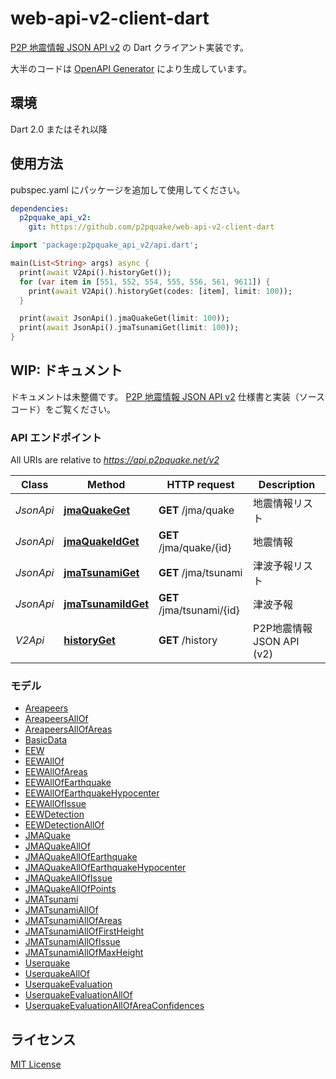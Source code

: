 # web-api-v2-client-dart

[P2P 地震情報 JSON API v2](https://www.p2pquake.net/json_api_v2/) の Dart クライアント実装です。

大半のコードは [OpenAPI Generator](https://openapi-generator.tech) により生成しています。

## 環境

Dart 2.0 またはそれ以降

## 使用方法

pubspec.yaml にパッケージを追加して使用してください。

```yaml
dependencies:
  p2pquake_api_v2:
    git: https://github.com/p2pquake/web-api-v2-client-dart
```

```dart
import 'package:p2pquake_api_v2/api.dart';

main(List<String> args) async {
  print(await V2Api().historyGet());
  for (var item in [551, 552, 554, 555, 556, 561, 9611]) {
    print(await V2Api().historyGet(codes: [item], limit: 100));
  }

  print(await JsonApi().jmaQuakeGet(limit: 100));
  print(await JsonApi().jmaTsunamiGet(limit: 100));
}
```

## WIP: ドキュメント

ドキュメントは未整備です。 [P2P 地震情報 JSON API v2](https://www.p2pquake.net/json_api_v2/) 仕様書と実装（ソースコード）をご覧ください。

### API エンドポイント

All URIs are relative to *https://api.p2pquake.net/v2*

Class | Method | HTTP request | Description
------------ | ------------- | ------------- | -------------
*JsonApi* | [**jmaQuakeGet**](doc//JsonApi.md#jmaquakeget) | **GET** /jma/quake | 地震情報リスト
*JsonApi* | [**jmaQuakeIdGet**](doc//JsonApi.md#jmaquakeidget) | **GET** /jma/quake/{id} | 地震情報
*JsonApi* | [**jmaTsunamiGet**](doc//JsonApi.md#jmatsunamiget) | **GET** /jma/tsunami | 津波予報リスト
*JsonApi* | [**jmaTsunamiIdGet**](doc//JsonApi.md#jmatsunamiidget) | **GET** /jma/tsunami/{id} | 津波予報
*V2Api* | [**historyGet**](doc//V2Api.md#historyget) | **GET** /history | P2P地震情報 JSON API (v2)

### モデル

 - [Areapeers](doc//Areapeers.md)
 - [AreapeersAllOf](doc//AreapeersAllOf.md)
 - [AreapeersAllOfAreas](doc//AreapeersAllOfAreas.md)
 - [BasicData](doc//BasicData.md)
 - [EEW](doc//EEW.md)
 - [EEWAllOf](doc//EEWAllOf.md)
 - [EEWAllOfAreas](doc//EEWAllOfAreas.md)
 - [EEWAllOfEarthquake](doc//EEWAllOfEarthquake.md)
 - [EEWAllOfEarthquakeHypocenter](doc//EEWAllOfEarthquakeHypocenter.md)
 - [EEWAllOfIssue](doc//EEWAllOfIssue.md)
 - [EEWDetection](doc//EEWDetection.md)
 - [EEWDetectionAllOf](doc//EEWDetectionAllOf.md)
 - [JMAQuake](doc//JMAQuake.md)
 - [JMAQuakeAllOf](doc//JMAQuakeAllOf.md)
 - [JMAQuakeAllOfEarthquake](doc//JMAQuakeAllOfEarthquake.md)
 - [JMAQuakeAllOfEarthquakeHypocenter](doc//JMAQuakeAllOfEarthquakeHypocenter.md)
 - [JMAQuakeAllOfIssue](doc//JMAQuakeAllOfIssue.md)
 - [JMAQuakeAllOfPoints](doc//JMAQuakeAllOfPoints.md)
 - [JMATsunami](doc//JMATsunami.md)
 - [JMATsunamiAllOf](doc//JMATsunamiAllOf.md)
 - [JMATsunamiAllOfAreas](doc//JMATsunamiAllOfAreas.md)
 - [JMATsunamiAllOfFirstHeight](doc//JMATsunamiAllOfFirstHeight.md)
 - [JMATsunamiAllOfIssue](doc//JMATsunamiAllOfIssue.md)
 - [JMATsunamiAllOfMaxHeight](doc//JMATsunamiAllOfMaxHeight.md)
 - [Userquake](doc//Userquake.md)
 - [UserquakeAllOf](doc//UserquakeAllOf.md)
 - [UserquakeEvaluation](doc//UserquakeEvaluation.md)
 - [UserquakeEvaluationAllOf](doc//UserquakeEvaluationAllOf.md)
 - [UserquakeEvaluationAllOfAreaConfidences](doc//UserquakeEvaluationAllOfAreaConfidences.md)

## ライセンス

[MIT License](./LICENSE)
